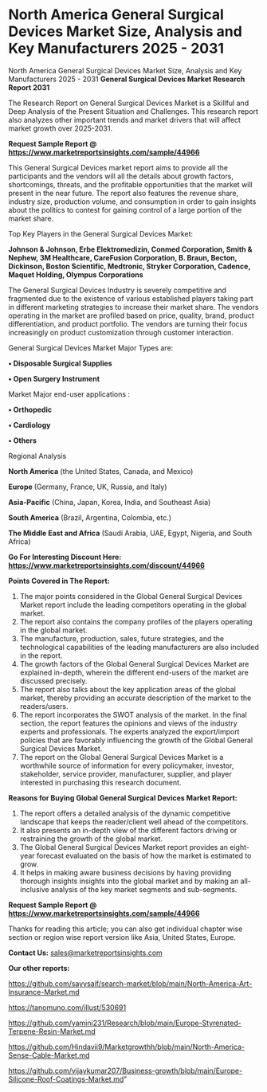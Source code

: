 # North America General Surgical Devices Market Size, Analysis and Key Manufacturers 2025 - 2031
North America General Surgical Devices Market Size, Analysis and Key Manufacturers 2025 - 2031
<strong>General Surgical Devices Market Research Report 2031</strong>

The Research Report on General Surgical Devices Market is a Skillful and Deep Analysis of the Present Situation and Challenges. This research report also analyzes other important trends and market drivers that will affect market growth over 2025-2031.

<strong>Request Sample Report @ <a href=https://www.marketreportsinsights.com/sample/44966>https://www.marketreportsinsights.com/sample/44966</a></strong>

This General Surgical Devices market report aims to provide all the participants and the vendors will all the details about growth factors, shortcomings, threats, and the profitable opportunities that the market will present in the near future. The report also features the revenue share, industry size, production volume, and consumption in order to gain insights about the politics to contest for gaining control of a large portion of the market share.

Top Key Players in the General Surgical Devices Market:

<strong>Johnson & Johnson, Erbe Elektromedizin, Conmed Corporation, Smith & Nephew, 3M Healthcare, CareFusion Corporation, B. Braun, Becton, Dickinson, Boston Scientific, Medtronic, Stryker Corporation, Cadence, Maquet Holding, Olympus Corporations</strong>

The General Surgical Devices Industry is severely competitive and fragmented due to the existence of various established players taking part in different marketing strategies to increase their market share. The vendors operating in the market are profiled based on price, quality, brand, product differentiation, and product portfolio. The vendors are turning their focus increasingly on product customization through customer interaction.

General Surgical Devices Market Major Types are:

<strong>•  Disposable Surgical Supplies

•  Open Surgery Instrument</strong>

Market Major end-user applications :

<strong>•  Orthopedic

•  Cardiology

•  Others</strong>

Regional Analysis

</u><strong><b>North America</b></strong> (the United States, Canada, and Mexico)

<strong><b>Europe </b></strong>(Germany, France, UK, Russia, and Italy)

<strong><b>Asia-Pacific</b></strong> (China, Japan, Korea, India, and Southeast Asia)

<strong><b>South America</b></strong> (Brazil, Argentina, Colombia, etc.)

<strong><b>The Middle East and Africa</b></strong> (Saudi Arabia, UAE, Egypt, Nigeria, and South Africa)

<strong>Go For Interesting Discount Here: <a href=https://www.marketreportsinsights.com/discount/44966>https://www.marketreportsinsights.com/discount/44966</a></strong>

<strong>Points Covered in The Report:</strong>
<ol>
  <li>The major points considered in the Global General Surgical Devices Market report include the leading competitors operating in the global market.</li>
  <li>The report also contains the company profiles of the players operating in the global market.</li>
  <li>The manufacture, production, sales, future strategies, and the technological capabilities of the leading manufacturers are also included in the report.</li>
  <li>The growth factors of the Global General Surgical Devices Market are explained in-depth, wherein the different end-users of the market are discussed precisely.</li>
  <li>The report also talks about the key application areas of the global market, thereby providing an accurate description of the market to the readers/users.</li>
  <li>The report incorporates the SWOT analysis of the market. In the final section, the report features the opinions and views of the industry experts and professionals. The experts analyzed the export/import policies that are favorably influencing the growth of the Global General Surgical Devices Market.</li>
  <li>The report on the Global General Surgical Devices Market is a worthwhile source of information for every policymaker, investor, stakeholder, service provider, manufacturer, supplier, and player interested in purchasing this research document.</li>
</ol>
<strong>Reasons for Buying Global General Surgical Devices Market Report:</strong>

<ol>
  <li>The report offers a detailed analysis of the dynamic competitive landscape that keeps the reader/client well ahead of the competitors.</li>
  <li>It also presents an in-depth view of the different factors driving or restraining the growth of the global market.</li>
  <li>The Global General Surgical Devices Market report provides an eight-year forecast evaluated on the basis of how the market is estimated to grow.</li>
  <li>It helps in making aware business decisions by having providing thorough insights insights into the global market and by making an all-inclusive analysis of the key market segments and sub-segments.</li>
</ol>
<strong>Request Sample Report @ <a href=https://www.marketreportsinsights.com/sample/44966>https://www.marketreportsinsights.com/sample/44966</a></strong>


Thanks for reading this article; you can also get individual chapter wise section or region wise report version like Asia, United States, Europe.

<strong>Contact Us:</strong>
sales@marketreportsinsights.com

<strong>Our other reports:</strong>

<a href=https://github.com/sayysaif/search-market/blob/main/North-America-Art-Insurance-Market.md>https://github.com/sayysaif/search-market/blob/main/North-America-Art-Insurance-Market.md</a>

<a href=https://tanomuno.com/illust/530691>https://tanomuno.com/illust/530691</a>

<a href=https://github.com/yamini231/Research/blob/main/Europe-Styrenated-Terpene-Resin-Market.md>https://github.com/yamini231/Research/blob/main/Europe-Styrenated-Terpene-Resin-Market.md</a>

<a href=https://github.com/Hindavii9/Marketgrowthh/blob/main/North-America-Sense-Cable-Market.md>https://github.com/Hindavii9/Marketgrowthh/blob/main/North-America-Sense-Cable-Market.md</a>

<a href=https://github.com/vijaykumar207/Business-growth/blob/main/Europe-Silicone-Roof-Coatings-Market.md>https://github.com/vijaykumar207/Business-growth/blob/main/Europe-Silicone-Roof-Coatings-Market.md</a>"
